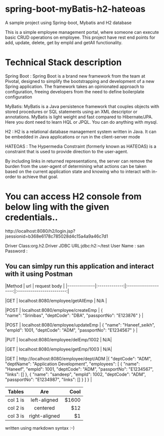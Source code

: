 # spring-boot-myBatis-h2-hateoas
A sample project using Spring-boot, Mybatis and H2 database

This is a simple employee management portal, where someone can execute basic CRUD operations on employee.
This project have rest end points for add, update, delete, get by empId and getAll functionality.

# Technical Stack description

Spring Boot : Spring Boot is a brand new framework from the team at Pivotal, designed to simplify the bootstrapping and development of a new Spring application. The framework takes an opinionated approach to configuration, freeing developers from the need to define boilerplate configuration

MyBatis: MyBatis is a Java persistence framework that couples objects with stored procedures or SQL statements using an XML descriptor or annotations.
MyBatis is light weight and fast compared to Hibernate/JPA. Here you dont need to learn HQL or JPQL. You can do anything with mysql.

H2 : H2 is a relational database management system written in Java. It can be embedded in Java applications or run in the client-server mode

HATEOAS : The Hypermedia Constraint (formerly known as HATEOAS) is a constraint that is used to provide direction to the user-agent.

By including links in returned representations, the server can remove the burden from the user-agent of determining what actions can be taken based on the current application state and knowing who to interact with in-order to achieve that goal.

# You can access H2 console from below ling with the given credentials..

http://localhost:8080/h2/login.jsp?jsessionid=b368e6178c785028d4c15a4a9a46c7d1

Driver Class:org.h2.Driver
JDBC URL:jdbc:h2:~/test
User Name : san
Password :


## You can simlpy run this application and interact with it using Postman

|Method        |               url                    |       request body        |
|--------------|:-------------:|:--------------------:|:-------------------------:|


|GET           | localhost:8080/employee/getAllEmp    |    N/A                    |


|POST           | localhost:8080/employee/createEmp    |   {                       
                                                            "name": "Srinibas",
                                                            "deptCode": "DBA",
                                                            "passportNo": "E123876"
                                                            }                       |
                                                            
                                                            
                                                            
|POST           | localhost:8080/employee/updateEmp      |   {
                                                            "name": "Haneef_seikh",
                                                            "empId": 1001,
                                                            "deptCode": "ADM",
                                                            "passportNo": "E1234567"
                                                          }     |                                                       
                                                            
|PUT          | localhost:8080/employee/delEmp/1002      |   N/A|


|GET         |  localhost:8080/employee/getEmp/1003        |  N/A|

|GET         |  http://localhost:8080/employee/dept/ADM     |{
                                                              "deptCode": "ADM",
                                                              "deptName": "Application Development",
                                                              "employees": [
                                                                  {
                                                                      "name": "Haneef",
                                                                      "empId": 1001,
                                                                      "deptCode": "ADM",
                                                                      "passportNo": "E1234567",
                                                                      "links": []
                                                                  },
                                                                  {
                                                                      "name": "sandeep",
                                                                      "empId": 1002,
                                                                      "deptCode": "ADM",
                                                                      "passportNo": "E1234987",
                                                                      "links": []
                                                                  }
                                                              ]
                                                          }                                     |

| Tables   |      Are      |  Cool |
|----------|:-------------:|------:|
| col 1 is |  left-aligned | $1600 |
| col 2 is |    centered   |   $12 |
| col 3 is | right-aligned |    $1 |



written using markdown syntax :-)
